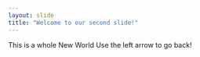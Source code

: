 ```yaml
---
layout: slide
title: "Welcome to our second slide!"
---
```

This is a whole New World
Use the left arrow to go back!
